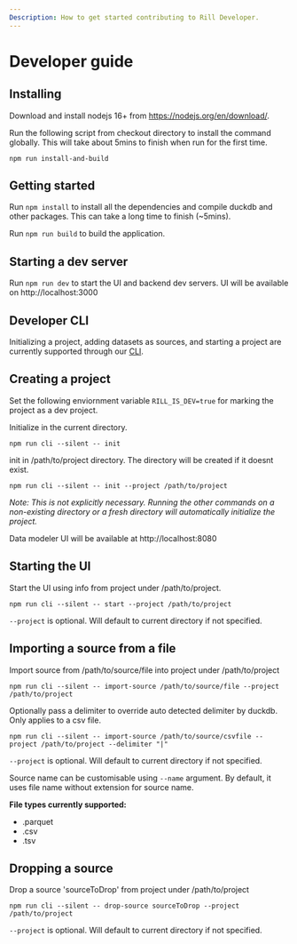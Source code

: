 ```yaml
---
Description: How to get started contributing to Rill Developer.
---
```


# Developer guide

## Installing
Download and install nodejs 16+ from https://nodejs.org/en/download/.

Run the following script from checkout directory to install the command globally. This will take about 5mins to finish when run for the first time.

```
npm run install-and-build
```

## Getting started
Run `npm install` to install all the dependencies and compile duckdb and other packages. This can take a long time to finish (~5mins).

Run `npm run build` to build the application.
 
## Starting a dev server
Run `npm run dev` to start the UI and backend dev servers. UI will be available on http://localhost:3000

## Developer CLI
Initializing a project, adding datasets as sources, and starting a project are currently supported through our [CLI](cli).

## Creating a project

Set the following enviornment variable `RILL_IS_DEV=true` for marking the project as a dev project.

Initialize in the current directory.
```
npm run cli --silent -- init
```

init in /path/to/project directory. The directory will be created if it doesnt exist.
```
npm run cli --silent -- init --project /path/to/project
```
*Note: This is not explicitly necessary. Running the other commands on a non-existing directory or a fresh directory will automatically initialize the project.*

Data modeler UI will be available at http://localhost:8080

## Starting the UI
Start the UI using info from project under /path/to/project.
```
npm run cli --silent -- start --project /path/to/project
```
`--project` is optional. Will default to current directory if not specified.


## Importing a source from a file
Import source from /path/to/source/file into project under /path/to/project
```
npm run cli --silent -- import-source /path/to/source/file --project /path/to/project
```

Optionally pass a delimiter to override auto detected delimiter by duckdb.  Only applies to a csv file.
```
npm run cli --silent -- import-source /path/to/source/csvfile --project /path/to/project --delimiter "|"
```
`--project` is optional. Will default to current directory if not specified.
  
Source name can be customisable using `--name` argument. By default, it uses file name without extension for source name.

**File types currently supported:**
- .parquet
- .csv
- .tsv

## Dropping a source
Drop a source 'sourceToDrop' from project under /path/to/project
```
npm run cli --silent -- drop-source sourceToDrop --project /path/to/project
```
`--project` is optional. Will default to current directory if not specified.
